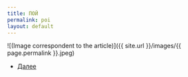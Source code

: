 ```yaml
---
title: ПОЙ
permalink: poi
layout: default
---
```



![(Image correspondent to the article)]({{ site.url }}/images/{{ page.permalink }}.jpeg)


+ [Далее](sei)
